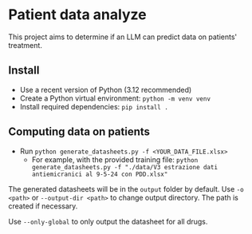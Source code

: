 # Patient data analyze

This project aims to determine if an LLM can predict data on patients' treatment.

## Install

* Use a recent version of Python (3.12 recommended)
* Create a Python virtual environment: `python -m venv venv`
* Install required dependencies: `pip install .`

## Computing data on patients

* Run `python generate_datasheets.py -f <YOUR_DATA_FILE.xlsx>`
  * For example, with the provided training file: `python generate_datasheets.py -f "./data/V3 estrazione dati antiemicranici al 9-5-24 con PDD.xlsx"`

The generated datasheets will be in the `output` folder by default. Use `-o <path>` or `--output-dir <path>` to change output directory. The path is created if necessary.

Use `--only-global` to only output the datasheet for all drugs.
